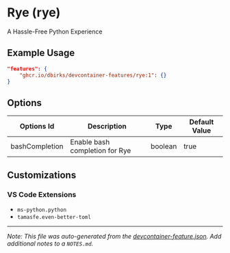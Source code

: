 
# Rye (rye)

A Hassle-Free Python Experience

## Example Usage

```json
"features": {
    "ghcr.io/dbirks/devcontainer-features/rye:1": {}
}
```

## Options

| Options Id | Description | Type | Default Value |
|-----|-----|-----|-----|
| bashCompletion | Enable bash completion for Rye | boolean | true |

## Customizations

### VS Code Extensions

- `ms-python.python`
- `tamasfe.even-better-toml`



---

_Note: This file was auto-generated from the [devcontainer-feature.json](https://github.com/dbirks/devcontainer-features/blob/main/src/rye/devcontainer-feature.json).  Add additional notes to a `NOTES.md`._

